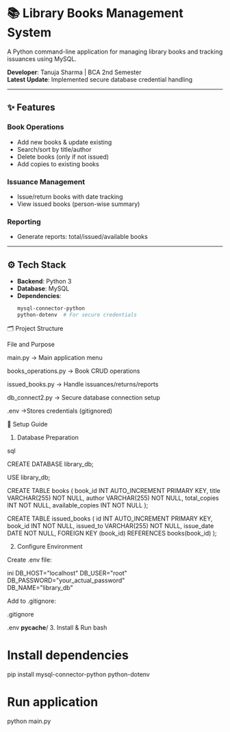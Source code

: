 # 📚 Library Books Management System  

A Python command-line application for managing library books and tracking issuances using MySQL.  

**Developer**: Tanuja Sharma | BCA 2nd Semester  
**Latest Update**: Implemented secure database credential handling  

---

## ✨ Features  
### Book Operations  
- Add new books & update existing  
- Search/sort by title/author  
- Delete books (only if not issued)  
- Add copies to existing books  
### Issuance Management  
- Issue/return books with date tracking  
- View issued books (person-wise summary)  
### Reporting  
- Generate reports: total/issued/available books  

---

## ⚙️ Tech Stack  
- **Backend**: Python 3  
- **Database**: MySQL  
- **Dependencies**:  
  ```bash
  mysql-connector-python 
  python-dotenv  # For secure credentials
  
🗂️ Project Structure

File	and Purpose

main.py ->	Main application menu

books_operations.py ->	Book CRUD operations

issued_books.py ->	Handle issuances/returns/reports

db_connect2.py ->	Secure database connection setup

.env ->Stores credentials (gitignored)


🚀 Setup Guide

1. Database Preparation
   
sql

CREATE DATABASE library_db;

USE library_db;

CREATE TABLE books (
    book_id INT AUTO_INCREMENT PRIMARY KEY,
    title VARCHAR(255) NOT NULL,
    author VARCHAR(255) NOT NULL,
    total_copies INT NOT NULL,
    available_copies INT NOT NULL
);

CREATE TABLE issued_books (
    id INT AUTO_INCREMENT PRIMARY KEY,
    book_id INT NOT NULL,
    issued_to VARCHAR(255) NOT NULL,
    issue_date DATE NOT NULL,
    FOREIGN KEY (book_id) REFERENCES books(book_id)
);

2. Configure Environment
   
Create .env file:

ini
DB_HOST="localhost"
DB_USER="root"
DB_PASSWORD="your_actual_password"  
DB_NAME="library_db"

Add to .gitignore:

.gitignore

.env
__pycache__/
3. Install & Run
bash
# Install dependencies
pip install mysql-connector-python python-dotenv

# Run application
python main.py

